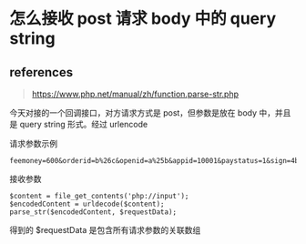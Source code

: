 # 怎么接收 post 请求 body 中的 query string

## references

> https://www.php.net/manual/zh/function.parse-str.php

今天对接的一个回调接口，对方请求方式是 post，但参数是放在 body 中，并且是 query string 形式。经过 urlencode

请求参数示例

```
feemoney=600&orderid=b%26c&openid=a%25b&appid=10001&paystatus=1&sign=4bf106f47cdbe30e5e3793b77788cd22&extstr=abc%25abc&paytime=1551668337286&serverid=1&prover=1
```

接收参数

```
$content = file_get_contents('php://input');
$encodedContent = urldecode($content);
parse_str($encodedContent, $requestData);
```

得到的 $requestData 是包含所有请求参数的关联数组